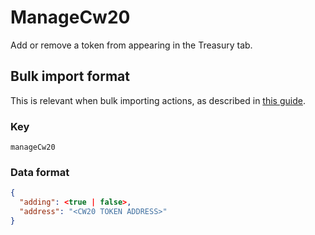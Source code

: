 # ManageCw20

Add or remove a token from appearing in the Treasury tab.

## Bulk import format

This is relevant when bulk importing actions, as described in [this
guide](https://github.com/DA0-DA0/dao-dao-ui/wiki/Bulk-importing-actions).

### Key

`manageCw20`

### Data format

```json
{
  "adding": <true | false>,
  "address": "<CW20 TOKEN ADDRESS>"
}
```
